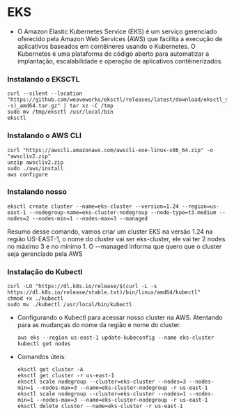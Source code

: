 
# EKS

- O Amazon Elastic Kubernetes Service (EKS) é um serviço gerenciado oferecido pela Amazon Web Services (AWS) que facilita a execução de aplicativos baseados em contêineres usando o Kubernetes. O Kubernetes é uma plataforma de código aberto para automatizar a implantação, escalabilidade e operação de aplicativos contêinerizados.

### Instalando o EKSCTL

    curl --silent --location "https://github.com/weaveworks/eksctl/releases/latest/download/eksctl_$(uname -s)_amd64.tar.gz" | tar xz -C /tmp
    sudo mv /tmp/eksctl /usr/local/bin
    eksctl

### Instalando o AWS CLI

    curl "https://awscli.amazonaws.com/awscli-exe-linux-x86_64.zip" -o "awscliv2.zip"
    unzip awscliv2.zip
    sudo ./aws/install
    aws configure

### Instalando nosso 

    eksctl create cluster --name=eks-cluster --version=1.24 --region=us-east-1 --nodegroup-name=eks-cluster-nodegroup --node-type=t3.medium --nodes=2 --nodes-min=1 --nodes-max=3 --managed
    
   Resumo desse comando, vamos criar um cluster EKS na versão 1.24 na região US-EAST-1, o nome do cluster vai ser eks-cluster, ele vai ter 2 nodes no máximo 3 e no mínimo 1.
   O --managed informa que quero que o cluster seja gerenciado pela AWS

### Instalação do Kubectl

    curl -LO "https://dl.k8s.io/release/$(curl -L -s https://dl.k8s.io/release/stable.txt)/bin/linux/amd64/kubectl"
    chmod +x ./kubectl
    sudo mv ./kubectl /usr/local/bin/kubectl

- Configurando o Kubectl para acessar nosso cluster na AWS. 
  Atentando para as mudanças do nome da região e nome do cluster.

      aws eks --region us-east-1 update-kubeconfig --name eks-cluster
      kubectl get nodes

- Comandos úteis:

      eksctl get cluster -A
      eksctl get cluster -r us-east-1
      eksctl scale nodegroup --cluster=eks-cluster --nodes=3 --nodes-min=1 --nodes-max=3 --name=eks-cluster-nodegroup -r us-east-1
      eksctl scale nodegroup --cluster=eks-cluster --nodes=1 --nodes-min=1 --nodes-max=3 --name=eks-cluster-nodegroup -r us-east-1
      eksctl delete cluster --name=eks-cluster -r us-east-1
